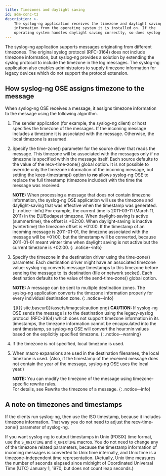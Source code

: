 ```yaml
---
title: Timezones and daylight saving
id: adm-conc-tz
description: >-
    The syslog-ng application receives the timezone and daylight saving
    information from the operating system it is installed on. If the
    operating system handles daylight saving correctly, so does syslog-ng.
---
```


The syslog-ng application supports messages originating from different
timezones. The original syslog protocol (RFC-3164) does not include
timezone information, but syslog-ng provides a solution by extending the
syslog protocol to include the timezone in the log messages. The
syslog-ng application also enables administrators to supply timezone
information for legacy devices which do not support the protocol
extension.

## How syslog-ng OSE assigns timezone to the message

When syslog-ng OSE receives a message, it assigns timezone information
to the message using the following algorithm.

1. The sender application (for example, the syslog-ng client) or host
    specifies the timezone of the messages. If the incoming message
    includes a timezone it is associated with the message. Otherwise,
    the local timezone is assumed.

2. Specify the time-zone() parameter for the source driver that reads
    the message. This timezone will be associated with the messages only
    if no timezone is specified within the message itself. Each source
    defaults to the value of the
    recv-time-zone() global option. It is not
    possible to override only the timezone information of the
    incoming message, but setting the keep-timestamp() option to **no**
    allows syslog-ng OSE to replace the full timestamp (timezone
    included) with the time the message was received.

    **NOTE:** When processing a message that does not contain timezone
    information, the syslog-ng OSE application will use the timezone and
    daylight-saving that was effective when the timestamp was generated.  
    {: .notice--info}
    For example, the current time is 2011-03-11 (March 11, 2011) in the
    EU/Budapest timezone. When daylight-saving is active (summertime),
    the offset is +02:00. When daylight-saving is inactive (wintertime)
    the timezone offset is +01:00. If the timestamp of an incoming
    message is 2011-01-01, the timezone associated with the message will
    be +01:00, but the timestamp will be converted, because 2011-01-01
    meant winter time when daylight saving is not active but the current
    timezone is +02:00.
    {: .notice--info}

3. Specify the timezone in the destination driver using the time-zone()
    parameter. Each destination driver might have an associated timezone
    value: syslog-ng converts message timestamps to this timezone before
    sending the message to its destination (file or network socket).
    Each destination defaults to the value of the
    send-time-zone() global option.

    **NOTE:** A message can be sent to multiple destination zones. The syslog-ng
    application converts the timezone information properly for every individual
    destination zone.
    {: .notice--info}

    ![]({{ site.baseurl}}/assets/images/caution.png) **CAUTION:** If syslog-ng
    OSE sends the message is to the destination using the legacy-syslog protocol
    (RFC-3164) which does not support timezone information in its timestamps,
    the timezone information cannot be encapsulated into the sent timestamp,
    so syslog-ng OSE will convert the hour:min values based on the explicitly
    specified timezone.
    {: .notice--warning}

4. If the timezone is not specified, local timezone is used.

5. When macro expansions are used in the destination filenames, the
    local timezone is used. (Also, if the timestamp of the received
    message does not contain the year of the message, syslog-ng OSE uses
    the local year.)

    **NOTE:** You can modify the timezone of the message using timezone-specific
    rewrite rules.  
    For details, see Rewrite the timezone of a message.
    {: .notice--info}

## A note on timezones and timestamps

If the clients run syslog-ng, then use the ISO timestamp, because it
includes timezone information. That way you do not need to adjust the
recv-time-zone() parameter of syslog-ng.

If you want syslog-ng to output timestamps in Unix (POSIX) time format,
use the `S_UNIXTIME` and `R_UNIXTIME` macros. You do not need to
change any of the timezone related parameters, because the timestamp
information of incoming messages is converted to Unix time internally,
and Unix time is a timezone-independent time representation. (Actually,
Unix time measures the number of seconds elapsed since midnight of
Coordinated Universal Time (UTC) January 1, 1970, but does not count
leap seconds.)
